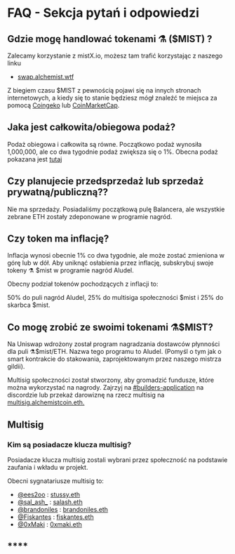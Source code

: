 # FAQ - Sekcja pytań i odpowiedzi

## **Gdzie mogę handlować tokenami  ⚗️ \($MIST\) ?**

Zalecamy korzystanie z mistX.io, możesz tam trafić korzystając z naszego linku

* [swap.alchemist.wtf](http://swap.alchemist.wtf/)

Z biegiem czasu $MIST z pewnością pojawi się na innych stronach internetowych, a kiedy się to stanie będziesz mógł znaleźć te miejsca za pomocą [Coingeko](https://www.coingecko.com/en/coins/alchemist) lub [CoinMarketCap](https://coinmarketcap.com/currencies/alchemist/).

## **Jaka jest całkowita/obiegowa podaż?**

Podaż obiegowa i całkowita są równe. Początkowo podaż wynosiła 1,000,000, ale co dwa tygodnie podaż zwiększa się o 1%. Obecna podaż pokazana jest [tutaj](https://etherscan.io/token/0x88acdd2a6425c3faae4bc9650fd7e27e0bebb7ab)

## **Czy planujecie przedsprzedaż lub sprzedaż prywatną/publiczną??**

Nie ma sprzedaży. Posiadaliśmy początkową pulę Balancera, ale wszystkie zebrane ETH zostały zdeponowane w programie nagród.

## **Czy token ma inflację?**

Inflacja wynosi obecnie 1% co dwa tygodnie, ale może zostać zmieniona w górę lub w dół. Aby uniknąć osłabienia przez inflację, subskrybuj swoje tokeny ⚗️ $mist w programie nagród Aludel.

Obecny podział tokenów pochodzących z inflacji to:

50% do puli nagród Aludel, 25% do multisiga społeczności $mist i 25% do skarbca $mist.

## **Co mogę zrobić ze swoimi tokenami ⚗️$MIST?**

Na Uniswap wdrożony został program nagradzania dostawców płynności dla puli ⚗️$mist/ETH. Nazwa tego programu to Aludel. \(Pomyśl o tym jak o smart kontrakcie do stakowania, zaprojektowanym przez naszego mistrza gildii\).

Multisig społeczności został stworzony, aby gromadzić fundusze, które można wykorzystać na nagrody. Zajrzyj na [\#builders-application](https://discord.gg/92hQDCw25u) na discordzie lub przekaż darowiznę na rzecz multisig na [multisig.alchemistcoin.eth.](https://etherscan.io/address/multisig.alchemistcoin.eth)

## **Multisig**

### **Kim są posiadacze klucza multisig?**

Posiadacze klucza multisig zostali wybrani przez społeczność na podstawie zaufania i wkładu w projekt.

Obecni sygnatariusze multisig to:

* [@ees2oo](https://twitter.com/ees2oo) : [stussy.eth](https://etherscan.io/address/stussy.eth)
* [@sal\_ash\_](https://twitter.com/sal_ash_) : [salash.eth](https://etherscan.io/address/salash.eth)
* [@brandoniles](https://twitter.com/brandoniles) : [brandoniles.eth](https://etherscan.io/address/brandoniles.eth)
* [@Fiskantes](https://twitter.com/Fiskantes) : [fiskantes.eth](https://etherscan.io/address/fiskantes.eth)
* [@0xMaki](https://twitter.com/0xMaki) : [0xmaki.eth](https://etherscan.io/address/0xmaki.eth)

## \*\*\*\*



